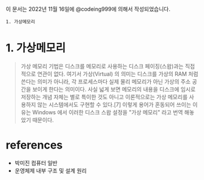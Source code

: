 이 문서는 2022년 11월 16일에 @codeing999에 의해서 작성되었습니다.
```
1. 가상메모리

```

# 1. 가상메모리

>가상 메모리 기법은 디스크를 메모리로 사용하는 디스크 페이징(스왑)과는 직접적으로 연관이 없다. 여기서 가상(Virtual) 의 의미는 디스크를 가상의 RAM 처럼 쓴다는 의미가 아니라, 각 프로세스마다 실제 물리 메모리가 아닌 가상의 주소 공간을 보이게 한다는 의미이다. 사실 넓게 보면 메모리의 내용을 디스크에 임시로 저장하는 개념 자체는 별로 특이한 것도 아니고 이론적으로는 가상 메모리를 사용하지 않는 시스템에서도 구현할 수 있다.[7] 이렇게 용어가 혼동되어 쓰이는 이유는 Windows 에서 이러한 디스크 스왑 설정을 "가상 메모리" 라고 번역 해놓았기 때문이다.


# references
- 박미진 컴퓨터 일반
- 운영체제 내부 구조 및 설계 원리
